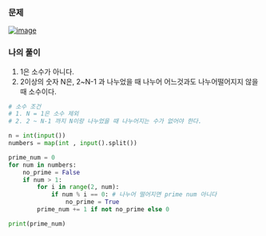 ### 문제
[![image](https://user-images.githubusercontent.com/69138191/201514624-629e31fc-da67-4579-a4e0-50c774963dcd.png)](https://www.acmicpc.net/problem/1978)


### 나의 풀이
1. 1은 소수가 아니다.
2. 2이상의 숫자 N은, 2~N-1 과 나누었을 때 나누어 어느것과도 나누어떨어지지 않을 때 소수이다.

```python
# 소수 조건
# 1. N = 1은 소수 제외
# 2. 2 ~ N-1 까지 N이랑 나누었을 때 나누어지는 수가 없어야 한다.

n = int(input())
numbers = map(int , input().split())

prime_num = 0
for num in numbers:
    no_prime = False
    if num > 1:
        for i in range(2, num):
            if num % i == 0: # 나누어 떨어지면 prime num 아니다
                no_prime = True
        prime_num += 1 if not no_prime else 0

print(prime_num)
```
